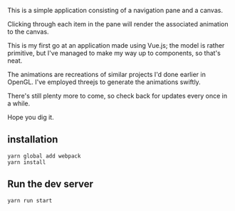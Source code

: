 This is a simple application consisting of a navigation pane and a canvas. 

Clicking through each item in the pane will render the associated animation to the canvas. 

This is my first go at an application made using Vue.js; the model is rather primitive, but I've managed to make my way up to components, so that's neat.

The animations are recreations of similar projects I'd done earlier in OpenGL. I've employed threejs to generate the animations swiftly.

There's still plenty more to come, so check back for updates every once in a while.

Hope you dig it.

## installation
```
yarn global add webpack
yarn install
```

## Run the dev server
`yarn run start`
